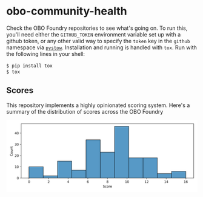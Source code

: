 # obo-community-health

Check the OBO Foundry repositories to see what's going on. To run this, you'll need either the `GITHUB_TOKEN`
environment variable set up with a github token, or any other valid way to specify the `token` key in the `github`
namespace via [`pystow`](https://github.com/cthoyt/pystow). Installation and running is handled with `tox`. Run with the
following lines in your shell:

```shell
$ pip install tox
$ tox
```

## Scores

This repository implements a highly opinionated scoring system. Here's a summary
of the distribution of scores across the OBO Foundry

![Scores](docs/score_histogram.png)
